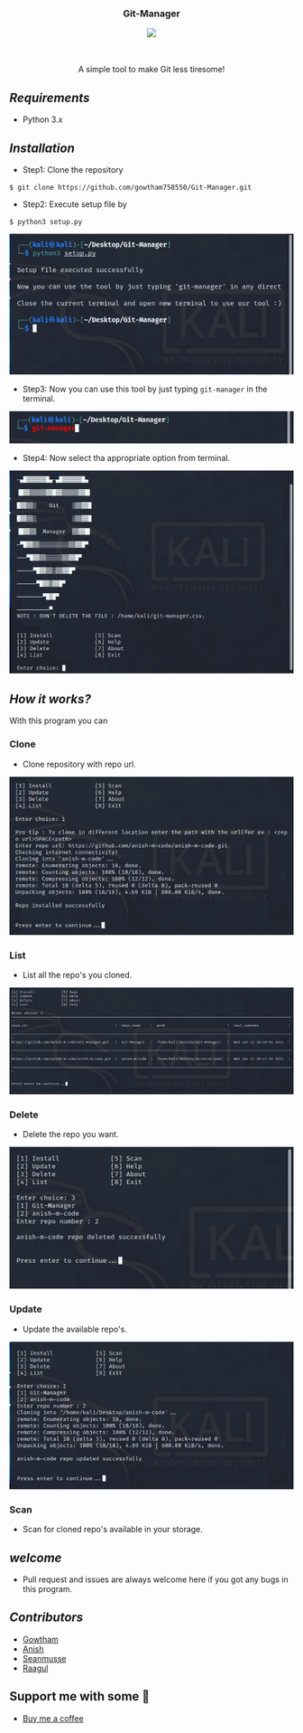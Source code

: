 <h3 align="center">Git-Manager</h3>
<p align="center">
  <img src="https://img.shields.io/badge/license-GNU GPL V3.0-blue.svg">
</p>
<br>
<p align="center">A simple tool to make Git less tiresome!</p>

## ***Requirements***
* Python 3.x

## ***Installation***
* Step1: Clone the repository 
```
$ git clone https://github.com/gowtham758550/Git-Manager.git
```
* Step2: Execute setup file by 
```
$ python3 setup.py
```
![](https://github.com/gowtham758550/Git-Manager/blob/master/Screenshots/Screenshot_20200621-104529~2.png)
* Step3: Now you can use this tool by just typing `git-manager` in the terminal. 

![](https://github.com/gowtham758550/Git-Manager/blob/master/Screenshots/Screenshot_20200621-105840~2.png)

* Step4: Now select tha appropriate option from terminal.

![](https://github.com/gowtham758550/Git-Manager/blob/master/Screenshots/Screenshot_20200621-105947~2.png)


## ***How it works?***

With this program you can 
### Clone
* Clone repository with repo url. 

![](https://github.com/gowtham758550/Git-Manager/blob/master/Screenshots/Screenshot_20200621-110634~2.png)

### List
* List all the repo's you cloned. 

![](https://github.com/gowtham758550/Git-Manager/blob/master/Screenshots/Screenshot_20200621-110736~2.png)

### Delete
* Delete the repo you want. 

![](https://github.com/gowtham758550/Git-Manager/blob/master/Screenshots/Screenshot_20200621-110806~2.png)

### Update
* Update the available repo's. 

![](https://github.com/gowtham758550/Git-Manager/blob/master/Screenshots/Screenshot_20200621-110712~2.png)

### Scan
* Scan for cloned repo's available in your storage. 

## ***welcome***
* Pull request and issues are always welcome here if you
got any bugs in this program.

## ***Contributors***
* [Gowtham](https://github.com/gowtham758550) 
* [Anish](https://github.com/anish-m-code)
* [Seanmusse](https://github.com/seanmusse) 
* [Raagul](https://github.com/Raagul26) 

## Support me with some 💸
* [Buy me a coffee](https://www.buymeacoffee.com/gowtham758550) 

